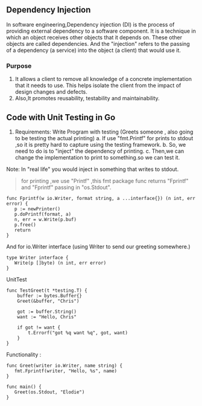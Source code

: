 ## Dependency Injection

In software engineering,Dependency injection (DI) is the process of providing external dependency to a software component.
It is a technique in which an object receives other objects that it depends on. These other objects are called dependencies. And the "injection" refers to the passing of a dependency (a service) into the object (a client) that would use it.

### Purpose
1. It allows a client to remove all knowledge of a concrete implementation that it needs to use. This helps isolate the client from the impact of design changes and defects. 
1. Also,It promotes reusability, testability and maintainability.


## Code with Unit Testing in Go
1. Requirements:  Write Program with testing (Greets someone , also going to be testing the actual printing)
 a. If use "fmt.Printf" for prints to stdout ,so it is pretty hard to capture using the testing framework.
 b. So, we need to do is to "inject" the dependency of printing.
 c. Then,we can change the implementation to print to something.so we can test it. 

 Note: In "real life" you would inject in something that writes to stdout.

 > for printing ,we use "Printf" ,this fmt package func returns "Fprintf" and "Fprintf" passing in "os.Stdout".

 
 ```
 func Fprintf(w io.Writer, format string, a ...interface{}) (n int, err error) {
    p := newPrinter()
    p.doPrintf(format, a)
    n, err = w.Write(p.buf)
    p.free()
    return
}
 ```

 And for io.Writer interface (using Writer to send our greeting somewhere.)
 ```
 type Writer interface {
    Write(p []byte) (n int, err error)
}
 ```
UnitTest 
```
func TestGreet(t *testing.T) {
    buffer := bytes.Buffer{}
    Greet(&buffer, "Chris")

    got := buffer.String()
    want := "Hello, Chris"

    if got != want {
        t.Errorf("got %q want %q", got, want)
    }
}
```
Functionality :
 ```
 func Greet(writer io.Writer, name string) {
    fmt.Fprintf(writer, "Hello, %s", name)
}

func main() {
    Greet(os.Stdout, "Elodie")
}
 ```